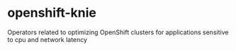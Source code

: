 # openshift-knie
Operators related to optimizing OpenShift clusters for applications sensitive to cpu and network latency
